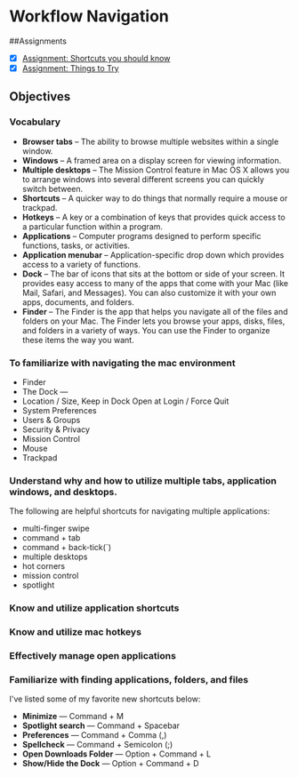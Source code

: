 # Workflow Navigation

##Assignments
- [X] [Assignment: Shortcuts you should know](assignments/shortcuts-to-know.md)
- [X] [Assignment: Things to Try](assignments/things-to-try.md)

## Objectives
### Vocabulary
  + **Browser tabs** – The ability to browse multiple websites within a single window. 
  + **Windows** – A framed area on a display screen for viewing information.
  + **Multiple desktops** – The Mission Control feature in Mac OS X allows you to arrange windows into several different screens you can quickly switch between.
  + **Shortcuts** – A quicker way to do things that normally require a mouse or trackpad.
  + **Hotkeys** – A key or a combination of keys that provides quick access to a particular function within a program.
  + **Applications** – Computer programs designed to perform specific functions, tasks, or activities.
  + **Application menubar** – Application-specific drop down which provides access to a variety of functions. 
  + **Dock** – The bar of icons that sits at the bottom or side of your screen. It provides easy access to many of the apps that come with your Mac (like Mail, Safari, and Messages). You can also customize it with your own apps, documents, and folders.
  + **Finder** – The Finder is the app that helps you navigate all of the files and folders on your Mac. The Finder lets you browse your apps, disks, files, and folders in a variety of ways. You can use the Finder to organize these items the way you want.

### To familiarize with navigating the mac environment
  + Finder
  + The Dock — 
  + Location / Size, Keep in Dock  Open at Login / Force Quit
  + System Preferences
  + Users & Groups
  + Security & Privacy
  + Mission Control
  + Mouse
  + Trackpad

### Understand why and how to utilize multiple tabs, application windows, and desktops.
The following are helpful shortcuts for navigating multiple applications:
+ multi-finger swipe
+ command + tab
+ command + back-tick(`)
+ multiple desktops
+ hot corners
+ mission control
+ spotlight

### Know and utilize application shortcuts
### Know and utilize mac hotkeys
### Effectively manage open applications
### Familiarize with finding applications, folders, and files
I've listed some of my favorite new shortcuts below:
  + **Minimize** — Command + M
  + **Spotlight search** — Command + Spacebar
  + **Preferences** — Command + Comma (,)
  + **Spellcheck** — Command + Semicolon (;)
  + **Open Downloads Folder** — Option + Command + L 
  + **Show/Hide the Dock** — Option + Command + D 
